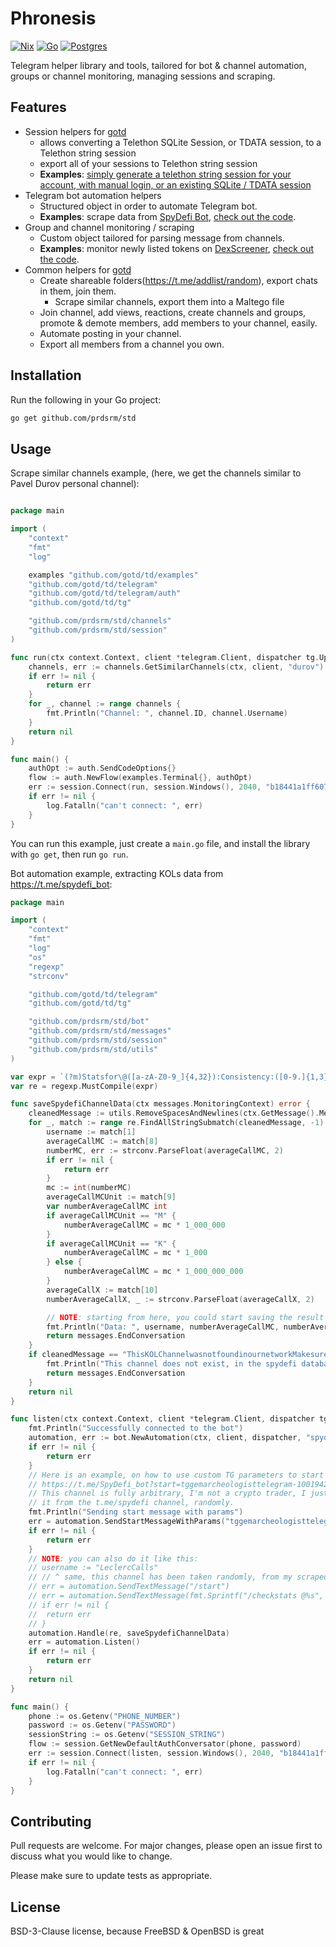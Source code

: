 # Phronesis

[![Nix](https://img.shields.io/badge/Nix-5277C3?logo=nixos&logoColor=fff)](#)
[![Go](https://img.shields.io/badge/Go-%2300ADD8.svg?&logo=go&logoColor=white)](#)
[![Postgres](https://img.shields.io/badge/Postgres-%23316192.svg?logo=postgresql&logoColor=white)](#)


Telegram helper library and tools, tailored for bot & channel automation, groups or channel monitoring, managing sessions and scraping.

## Features

- Session helpers for [gotd](https://github.com/gotd/td)
  - allows converting a Telethon SQLite Session, or TDATA session, to a Telethon string session
  - export all of your sessions to Telethon string session
  - **Examples**: [simply generate a telethon string session for your account, with manual login, or an existing SQLite / TDATA session](https://github.com/prdsrm/std/blob/main/cmd/generate/main.go)
- Telegram bot automation helpers
  - Structured object in order to automate Telegram bot.
  - **Examples**: scrape data from [SpyDefi Bot](https://docs.spydefi.org/spydefi-docs/spydefi-guides/how-to-use-spydefi/spydefi-bot), [check out the code](https://github.com/prdsrm/std/blob/main/examples/spydefi/main.go).
- Group and channel monitoring / scraping
  - Custom object tailored for parsing message from channels.
  - **Examples**: monitor newly listed tokens on [DexScreener](https://dexscreener.com), [check out the code](https://github.com/prdsrm/std/blob/main/examples/dslisting/main.go).
- Common helpers for [gotd](https://github.com/gotd/td)
  - Create shareable folders(<https://t.me/addlist/random>), export chats in them, join them.
	- Scrape similar channels, export them into a Maltego file
  - Join channel, add views, reactions, create channels and groups, promote & demote members, add members to your channel, easily.
  - Automate posting in your channel.
  - Export all members from a channel you own.

## Installation

Run the following in your Go project:
```bash
go get github.com/prdsrm/std
```

## Usage

Scrape similar channels example, (here, we get the channels similar to Pavel Durov personal channel):
```go

package main

import (
	"context"
	"fmt"
	"log"

	examples "github.com/gotd/td/examples"
	"github.com/gotd/td/telegram"
	"github.com/gotd/td/telegram/auth"
	"github.com/gotd/td/tg"

	"github.com/prdsrm/std/channels"
	"github.com/prdsrm/std/session"
)

func run(ctx context.Context, client *telegram.Client, dispatcher tg.UpdateDispatcher, options telegram.Options) error {
	channels, err := channels.GetSimilarChannels(ctx, client, "durov")
	if err != nil {
		return err
	}
	for _, channel := range channels {
		fmt.Println("Channel: ", channel.ID, channel.Username)
	}
	return nil
}

func main() {
	authOpt := auth.SendCodeOptions{}
	flow := auth.NewFlow(examples.Terminal{}, authOpt)
	err := session.Connect(run, session.Windows(), 2040, "b18441a1ff607e10a989891a5462e627", "", "", flow)
	if err != nil {
		log.Fatalln("can't connect: ", err)
	}
}
```
You can run this example, just create a `main.go` file, and install the library with `go get`, then run `go run`.

Bot automation example, extracting KOLs data from <https://t.me/spydefi_bot>:

```go
package main

import (
	"context"
	"fmt"
	"log"
	"os"
	"regexp"
	"strconv"

	"github.com/gotd/td/telegram"
	"github.com/gotd/td/tg"

	"github.com/prdsrm/std/bot"
	"github.com/prdsrm/std/messages"
	"github.com/prdsrm/std/session"
	"github.com/prdsrm/std/utils"
)

var expr = `(?m)Statsfor\@([a-zA-Z0-9_]{4,32}):Consistency:([0-9.]{1,3})%NumberofAlphaCalls:([0-9]+)BestCall:([a-zA-Z0-9.]+)(\(x[0-9.]+\))LastCall:([a-zA-Z0-9]+)(\(x[0-9.]+\))AverageCallMarketcap:\$([0-9.]+)(K|M|B)AverageXPerCall:x([0-9.]+)TotalCallsTracked:(\d+)NumberofAchievementCalls:calls:(\d+)calls:(\d+)TotalAchievements:(\d+)AchievementCallsrefertocallsthathavegonex2\+asperourparameters`
var re = regexp.MustCompile(expr)

func saveSpydefiChannelData(ctx messages.MonitoringContext) error {
	cleanedMessage := utils.RemoveSpacesAndNewlines(ctx.GetMessage().Message)
	for _, match := range re.FindAllStringSubmatch(cleanedMessage, -1) {
		username := match[1]
		averageCallMC := match[8]
		numberMC, err := strconv.ParseFloat(averageCallMC, 2)
		if err != nil {
			return err
		}
		mc := int(numberMC)
		averageCallMCUnit := match[9]
		var numberAverageCallMC int
		if averageCallMCUnit == "M" {
			numberAverageCallMC = mc * 1_000_000
		}
		if averageCallMCUnit == "K" {
			numberAverageCallMC = mc * 1_000
		} else {
			numberAverageCallMC = mc * 1_000_000_000
		}
		averageCallX := match[10]
		numberAverageCallX, _ := strconv.ParseFloat(averageCallX, 2)

		// NOTE: starting from here, you could start saving the result in a database or something similar.
		fmt.Println("Data: ", username, numberAverageCallMC, numberAverageCallX)
		return messages.EndConversation
	}
	if cleanedMessage == "ThisKOLChannelwasnotfoundinournetworkMakesureyouhaveenteredtheusernamecorrectly!Youcanalsousethe/trackme<@username>featuretosubmitanychannelstobetracked." {
		fmt.Println("This channel does not exist, in the spydefi database.")
		return messages.EndConversation
	}
	return nil
}

func listen(ctx context.Context, client *telegram.Client, dispatcher tg.UpdateDispatcher, options telegram.Options) error {
	fmt.Println("Successfully connected to the bot")
	automation, err := bot.NewAutomation(ctx, client, dispatcher, "spydefi_bot", true)
	if err != nil {
		return err
	}
	// Here is an example, on how to use custom TG parameters to start the bot, like for this URL:
	// https://t.me/SpyDefi_bot?start=tggemarcheologisttelegram-1001942713434
	// This channel is fully arbitrary, I'm not a crypto trader, I just do programming, I selected
	// it from the t.me/spydefi channel, randomly.
	fmt.Println("Sending start message with params")
	err = automation.SendStartMessageWithParams("tggemarcheologisttelegram-1001942713434")
	if err != nil {
		return err
	}
	// NOTE: you can also do it like this:
	// username := "LeclercCalls"
	// // ^ same, this channel has been taken randomly, from my scraped database, because it has some good "KOL".
	// err = automation.SendTextMessage("/start")
	// err = automation.SendTextMessage(fmt.Sprintf("/checkstats @%s", username))
	// if err != nil {
	// 	return err
	// }
	automation.Handle(re, saveSpydefiChannelData)
	err = automation.Listen()
	if err != nil {
		return err
	}
	return nil
}

func main() {
	phone := os.Getenv("PHONE_NUMBER")
	password := os.Getenv("PASSWORD")
	sessionString := os.Getenv("SESSION_STRING")
	flow := session.GetNewDefaultAuthConversator(phone, password)
	err := session.Connect(listen, session.Windows(), 2040, "b18441a1ff607e10a989891a5462e627", sessionString, "", flow)
	if err != nil {
		log.Fatalln("can't connect: ", err)
	}
}
```

## Contributing

Pull requests are welcome. For major changes, please open an issue first
to discuss what you would like to change.

Please make sure to update tests as appropriate.

## License

BSD-3-Clause license, because FreeBSD & OpenBSD is great
